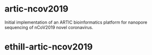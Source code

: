 # artic-ncov2019

Initial implementation of an ARTIC bioinformatics platform for nanopore sequencing of nCoV2019 novel coronavirus. 

# ethill-artic-ncov2019
